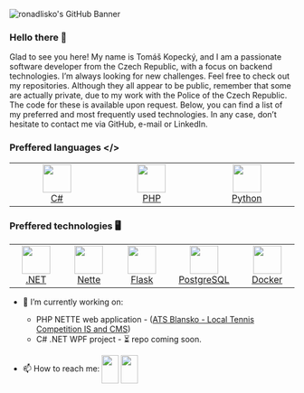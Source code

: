 ![ronadlisko's GitHub Banner](https://github.com/ronadlisko/ronadlisko/blob/main/media/keep-calm-and-keep-coding-banner.jpg?raw=true) 

### Hello there 👋

Glad to see you here! My name is Tomáš Kopecký, and I am a passionate software developer from the Czech Republic, with a focus on backend technologies. I’m always looking for new challenges. Feel free to check out my repositories. Although they all appear to be public, remember that some are actually private, due to my work with the Police of the Czech Republic. The code for these is available upon request. Below, you can find a list of my preferred and most frequently used technologies. In any case, don’t hesitate to contact me via GitHub, e-mail or LinkedIn.

### Preffered languages </>

<p align="center">
  <table>
    <tr>
      <td align="center" width="200">
        <a href="https://learn.microsoft.com/en-us/dotnet/csharp/"><img src="https://github.com/ronadlisko/ronadlisko/blob/main/media/icons/csharp/csharp-original.svg" width="50"/><br/>C#</a>
      </td>
      <td align="center" width="200">
        <a href="https://www.php.net/"><img src="https://github.com/ronadlisko/ronadlisko/blob/main/media/icons/php/php-original.svg" width="50"/><br/>PHP</a>
      </td>
      <td align="center" width="200">
        <a href="https://www.python.org/"><img src="https://github.com/ronadlisko/ronadlisko/blob/main/media/icons/python/python-original.svg" width="50"/><br/>Python</a>
      </td>
    </tr>
  </table>

### Preffered technologies 🖥️

  <table>
    <tr>
      <td align="center" width="200">
        <a href="https://dotnet.microsoft.com/"><img src="https://github.com/ronadlisko/ronadlisko/blob/main/media/icons/dot-net/dot-net-original.svg" width="50"/><br/>.NET</a>
      </td>
      <td align="center" width="200">
        <a href="https://nette.org/"><img src="https://github.com/ronadlisko/ronadlisko/blob/main/media/icons/nette/nette-original.png" width="50"/><br/>Nette</a>
      </td>
      <td align="center" width="200">
        <a href="https://flask.palletsprojects.com/"><img src="https://github.com/ronadlisko/ronadlisko/blob/main/media/icons/flask/flask-original.svg" width="50"/><br/>Flask</a>
      </td>
      <td align="center" width="200">
        <a href="https://www.postgresql.org/"><img src="https://github.com/ronadlisko/ronadlisko/blob/main/media/icons/postgresql/postgresql-original.svg" width="50"/><br/>PostgreSQL</a>
      </td>
      <td align="center" width="200">
        <a href="https://www.docker.com/"><img src="https://github.com/ronadlisko/ronadlisko/blob/main/media/icons/docker/docker-original.svg" width="50"/><br/>Docker</a>
      </td>
    </tr>
  </table>
</p>

- 🔭 I’m currently working on:
  - PHP NETTE web application - ([ATS Blansko - Local Tennis Competition IS and CMS](https://github.com/ronadlisko/tenisbk.cz))
  - C# .NET WPF project - ⏳ repo coming soon.

- 📫 How to reach me:
<a href="mailto:kopeckytom88@gmail.com"><img align="center" src="https://github.com/ronadlisko/ronadlisko/blob/main/media/icons/email/email-original.svg" height="50" width="30"/></a>
<a href="https://cz.linkedin.com/in/tom%C3%A1%C5%A1-kopeck%C3%BD-964b982b1?trk=people-guest_people_search-card"><img align="center" src="https://github.com/ronadlisko/ronadlisko/blob/main/media/icons/linkedin/linkedin-original.svg" height="50" width="30"/></a>
